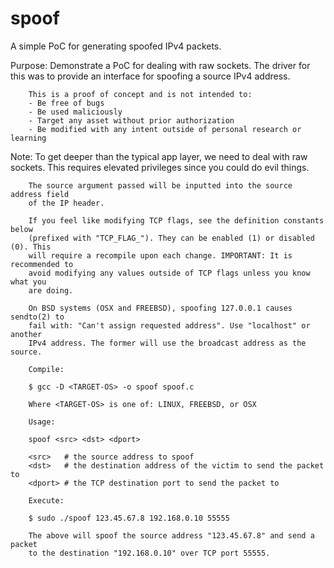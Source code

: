 # spoof

A simple PoC for generating spoofed IPv4 packets.

Purpose:
		Demonstrate a PoC for dealing with raw sockets. The driver for this was to 
		provide an interface for spoofing a source IPv4 address.

		This is a proof of concept and is not intended to:
		- Be free of bugs
		- Be used maliciously
		- Target any asset without prior authorization
		- Be modified with any intent outside of personal research or learning
	
  Note:
		To get deeper than the typical app layer, we need to deal with raw sockets. 
		This requires elevated privileges since you could do evil things. 

		The source argument passed will be inputted into the source address field 
		of the IP header. 

		If you feel like modifying TCP flags, see the definition constants below 
		(prefixed with "TCP_FLAG_"). They can be enabled (1) or disabled (0). This 
		will require a recompile upon each change. IMPORTANT: It is recommended to 
		avoid modifying any values outside of TCP flags unless you know what you 
		are doing.

		On BSD systems (OSX and FREEBSD), spoofing 127.0.0.1 causes sendto(2) to 
		fail with: "Can't assign requested address". Use "localhost" or another 
		IPv4 address. The former will use the broadcast address as the source.

		Compile: 
		
		$ gcc -D <TARGET-OS> -o spoof spoof.c

		Where <TARGET-OS> is one of: LINUX, FREEBSD, or OSX

		Usage:

		spoof <src> <dst> <dport>

		<src>	# the source address to spoof
		<dst>	# the destination address of the victim to send the packet to
		<dport> # the TCP destination port to send the packet to
			
		Execute:
		
		$ sudo ./spoof 123.45.67.8 192.168.0.10 55555
		
		The above will spoof the source address "123.45.67.8" and send a packet 
		to the destination "192.168.0.10" over TCP port 55555.
		
